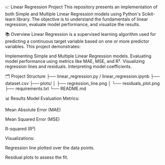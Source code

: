 📈 Linear Regression Project
This repository presents an implementation of both Simple and Multiple Linear Regression models using Python's Scikit-learn library. The objective is to understand the fundamentals of linear regression, evaluate model performance, and visualize the results.

📚 Overview
Linear Regression is a supervised learning algorithm used for predicting a continuous target variable based on one or more predictor variables. This project demonstrates:

Implementing Simple and Multiple Linear Regression models.
Evaluating model performance using metrics like MAE, MSE, and R².
Visualizing regression lines and residuals.
Interpreting model coefficients.

🗂️ Project Structure
├── linear_regression.py / linear_regression.ipynb ├── dataset.csv ├── plots/ │ ├── regression_line.png │ └── residuals_plot.png ├── requirements.txt └── README.md

📊 Results
Model Evaluation Metrics:

Mean Absolute Error (MAE)

Mean Squared Error (MSE)

R-squared (R²)

Visualizations:

Regression line plotted over the data points.

Residual plots to assess the fit.
